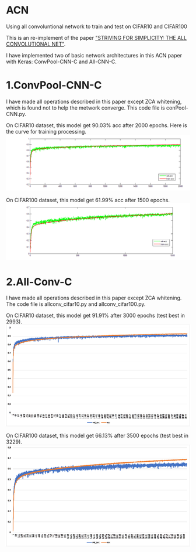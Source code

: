 # ACN
Using all convoluntional network to train and test on CIFAR10 and CIFAR100

This is an re-implement of the paper ["STRIVING FOR SIMPLICITY: THE ALL CONVOLUTIONAL NET"](https://arxiv.org/abs/1412.6806).

I have implemented two of basic network architectures in this ACN paper with Keras: ConvPool-CNN-C and All-CNN-C.

# 1.ConvPool-CNN-C
I have made all operations described in this paper except ZCA whitening, which is found not to help the metwork converge. This code file is conPool-CNN.py.

On CIFAR10 dataset, this model get 90.03% acc after 2000 epochs. Here is the curve for training processing.![image](https://github.com/OrangeCat95/ACN/blob/master/pic/conv-poolc.bmp)

On CIFAR100 dataset, this model get 61.99% acc after 1500 epochs.![image](https://github.com/OrangeCat95/ACN/blob/master/pic/2.bmp)

# 2.All-Conv-C
I have made all operations described in this paper except ZCA whitening.  The code file is allconv_cifar10.py and allconv_cifar100.py.

On CIFAR10 dataset, this model get 91.91% after 3000 epochs (test best in 2993).![image](https://github.com/OrangeCat95/ACN/blob/master/pic/acn1.bmp)

On CIFAR100 dataset, this model get 66.13% after 3500 epochs (test best in 3229).![image](https://github.com/OrangeCat95/ACN/blob/master/pic/acn2.bmp)
